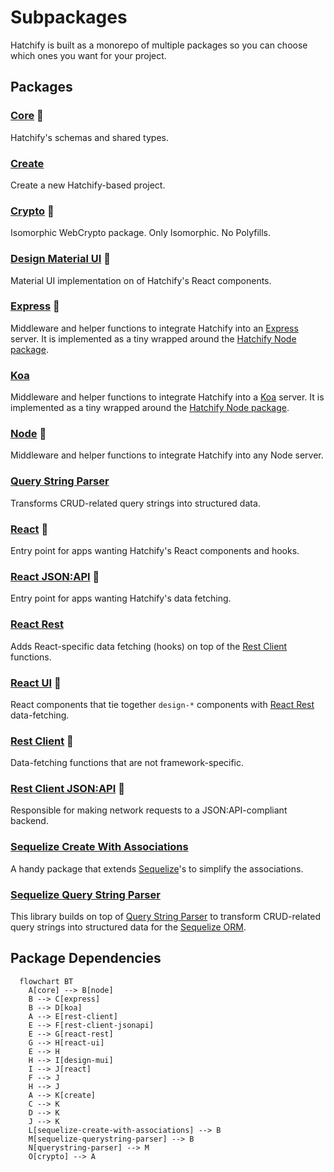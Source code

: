 # Subpackages

Hatchify is built as a monorepo of multiple packages so you can choose which ones you want for your project.

## Packages

### [Core](../packages/core/README.md) 🛑

Hatchify's schemas and shared types.

### [Create](../packages/create/README.md)

Create a new Hatchify-based project.

### [Crypto](../packages/crypto/README.md) 🛑

Isomorphic WebCrypto package. Only Isomorphic. No Polyfills.

### [Design Material UI](../packages/design-mui/README.md) 🛑

Material UI implementation on of Hatchify's React components.

### [Express](../packages/express/README.md) 🛑

Middleware and helper functions to integrate Hatchify into an [Express](https://expressjs.com/) server. It is implemented as a tiny wrapped around the [Hatchify Node package](#node-).

### [Koa](../packages/koa/README.md)

Middleware and helper functions to integrate Hatchify into a [Koa](https://koajs.com/) server. It is implemented as a tiny wrapped around the [Hatchify Node package](#node-).

### [Node](../packages/node/README.md) 🛑

Middleware and helper functions to integrate Hatchify into any Node server.

### [Query String Parser](https://github.com/bitovi/querystring-parser)

Transforms CRUD-related query strings into structured data.

### [React](../packages/react/README.md) 🛑

Entry point for apps wanting Hatchify's React components and hooks.

### [React JSON:API](../packages/react-jsonapi/README.md) 🛑

Entry point for apps wanting Hatchify's data fetching.

### [React Rest](../packages/react-rest/README.md)

Adds React-specific data fetching (hooks) on top of the [Rest Client](#rest-client-) functions.

### [React UI](../packages/react-ui/README.md) 🛑

React components that tie together `design-*` components with [React Rest](#react-rest) data-fetching.

### [Rest Client](../packages/rest-client/README.md) 🛑

Data-fetching functions that are not framework-specific.

### [Rest Client JSON:API](../packages/rest-client-jsonapi/README.md) 🛑

Responsible for making network requests to a JSON:API-compliant backend.

### [Sequelize Create With Associations](https://github.com/bitovi/sequelize-create-with-associations)

A handy package that extends [Sequelize](https://sequelize.org/)'s to simplify the associations.

### [Sequelize Query String Parser](https://github.com/bitovi/querystring-parser)

This library builds on top of [Query String Parser](#query-string-parser) to transform CRUD-related query strings into structured data for the [Sequelize ORM](https://sequelize.org/).

## Package Dependencies

```mermaid
  flowchart BT
    A[core] --> B[node]
    B --> C[express]
    B --> D[koa]
    A --> E[rest-client]
    E --> F[rest-client-jsonapi]
    E --> G[react-rest]
    G --> H[react-ui]
    E --> H
    H --> I[design-mui]
    I --> J[react]
    F --> J
    H --> J
    A --> K[create]
    C --> K
    D --> K
    J --> K
    L[sequelize-create-with-associations] --> B
    M[sequelize-querystring-parser] --> B
    N[querystring-parser] --> M
    O[crypto] --> A
```
